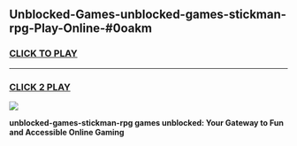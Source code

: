 
## Unblocked-Games-unblocked-games-stickman-rpg-Play-Online-#0oakm
<h3>
<a href="https://premium.freeplayer.one?title=unblocked-games-stickman-rpg&ref=27F">CLICK TO PLAY</a></h3>
<hr>

<h3>
<a href="https://premium.freeplayer.one?title=unblocked-games-stickman-rpg&ref=27F">CLICK 2 PLAY</a>
  
</h3>

<a href="https://premium.freeplayer.one?title=unblocked-games-stickman-rpg&ref=27F"><img src="https://clearcache.store/games.png"></a>


**unblocked-games-stickman-rpg games unblocked: Your Gateway to Fun and Accessible Online Gaming**
